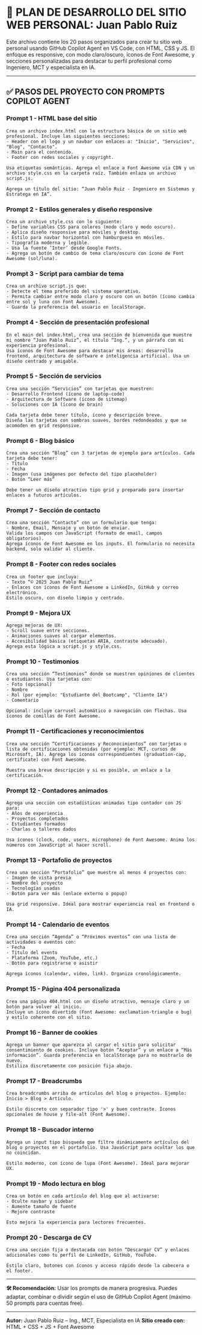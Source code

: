 # 🧭 PLAN DE DESARROLLO DEL SITIO WEB PERSONAL: Juan Pablo Ruiz

Este archivo contiene los 20 pasos organizados para crear tu sitio web personal usando GitHub Copilot Agent en VS Code, con HTML, CSS y JS. El enfoque es responsive, con modo claro/oscuro, íconos de Font Awesome, y secciones personalizadas para destacar tu perfil profesional como Ingeniero, MCT y especialista en IA.

---

## ✅ PASOS DEL PROYECTO CON PROMPTS COPILOT AGENT

### Prompt 1 - HTML base del sitio

```plaintext
Crea un archivo index.html con la estructura básica de un sitio web profesional. Incluye las siguientes secciones: 
- Header con el logo y un navbar con enlaces a: "Inicio", "Servicios", "Blog", "Contacto".
- Main para el contenido.
- Footer con redes sociales y copyright.

Usa etiquetas semánticas. Agrega el enlace a Font Awesome vía CDN y un archivo style.css en la carpeta raíz. También enlaza un archivo script.js.

Agrega un título del sitio: “Juan Pablo Ruiz - Ingeniero en Sistemas y Estratega en IA”.
```

### Prompt 2 - Estilos generales y diseño responsive

```plaintext
Crea un archivo style.css con lo siguiente:
- Define variables CSS para colores (modo claro y modo oscuro).
- Aplica diseño responsive para móviles y desktop.
- Estilo para navbar horizontal con hamburguesa en móviles.
- Tipografía moderna y legible.
- Usa la fuente ‘Inter’ desde Google Fonts.
- Agrega un botón de cambio de tema claro/oscuro con ícono de Font Awesome (sol/luna).
```

### Prompt 3 - Script para cambiar de tema

```plaintext
Crea un archivo script.js que:
- Detecte el tema preferido del sistema operativo.
- Permita cambiar entre modo claro y oscuro con un botón (ícono cambia entre sol y luna con Font Awesome).
- Guarda la preferencia del usuario en localStorage.
```

### Prompt 4 - Sección de presentación profesional

```plaintext
En el main del index.html, crea una sección de bienvenida que muestre mi nombre “Juan Pablo Ruiz”, el título “Ing.”, y un párrafo con mi experiencia profesional. 
Usa íconos de Font Awesome para destacar mis áreas: desarrollo frontend, arquitectura de software e inteligencia artificial. Usa un diseño centrado y amigable.
```

### Prompt 5 - Sección de servicios

```plaintext
Crea una sección “Servicios” con tarjetas que muestren:
- Desarrollo Frontend (ícono de laptop-code)
- Arquitectura de Software (ícono de sitemap)
- Soluciones con IA (ícono de brain)

Cada tarjeta debe tener título, ícono y descripción breve.
Diseña las tarjetas con sombras suaves, bordes redondeados y que se acomoden en grid responsive.
```

### Prompt 6 - Blog básico

```plaintext
Crea una sección “Blog” con 3 tarjetas de ejemplo para artículos. Cada tarjeta debe tener:
- Título
- Fecha
- Imagen (usa imágenes por defecto del tipo placeholder)
- Botón “Leer más”

Debe tener un diseño atractivo tipo grid y preparado para insertar enlaces a futuros artículos.
```

### Prompt 7 - Sección de contacto

```plaintext
Crea una sección “Contacto” con un formulario que tenga:
- Nombre, Email, Mensaje y un botón de enviar.
Valida los campos con JavaScript (formato de email, campos obligatorios). 
Agrega íconos de Font Awesome en los inputs. El formulario no necesita backend, solo validar al cliente.
```

### Prompt 8 - Footer con redes sociales

```plaintext
Crea un footer que incluya:
- Texto “© 2025 Juan Pablo Ruiz”
- Enlaces con íconos de Font Awesome a LinkedIn, GitHub y correo electrónico.
Estilo oscuro, con diseño limpio y centrado.
```

### Prompt 9 - Mejora UX

```plaintext
Agrega mejoras de UX:
- Scroll suave entre secciones.
- Animaciones suaves al cargar elementos.
- Accesibilidad básica (etiquetas ARIA, contraste adecuado).
Agrega esta lógica a script.js y style.css.
```

### Prompt 10 - Testimonios

```plaintext
Crea una sección “Testimonios” donde se muestren opiniones de clientes o estudiantes. Usa tarjetas con:
- Foto (opcional)
- Nombre
- Rol (por ejemplo: "Estudiante del Bootcamp", "Cliente IA")
- Comentario

Opcional: incluye carrusel automático o navegación con flechas. Usa íconos de comillas de Font Awesome.
```

### Prompt 11 - Certificaciones y reconocimientos

```plaintext
Crea una sección “Certificaciones y Reconocimientos” con tarjetas o lista de certificaciones obtenidas (por ejemplo: MCT, cursos de Microsoft, IA). Agrega los íconos correspondientes (graduation-cap, certificate) con Font Awesome.

Muestra una breve descripción y si es posible, un enlace a la certificación.
```

### Prompt 12 - Contadores animados

```plaintext
Agrega una sección con estadísticas animadas tipo contador con JS para:
- Años de experiencia
- Proyectos completados
- Estudiantes formados
- Charlas o talleres dados

Usa íconos (clock, code, users, microphone) de Font Awesome. Anima los números con JavaScript al hacer scroll.
```

### Prompt 13 - Portafolio de proyectos

```plaintext
Crea una sección “Portafolio” que muestre al menos 4 proyectos con:
- Imagen de vista previa
- Nombre del proyecto
- Tecnologías usadas
- Botón para ver más (enlace externo o popup)

Usa grid responsive. Ideal para mostrar experiencia real en frontend o IA.
```

### Prompt 14 - Calendario de eventos

```plaintext
Crea una sección “Agenda” o “Próximos eventos” con una lista de actividades o eventos con:
- Fecha
- Título del evento
- Plataforma (Zoom, YouTube, etc.)
- Botón para registrarse o asistir

Agrega íconos (calendar, video, link). Organiza cronológicamente.
```

### Prompt 15 - Página 404 personalizada

```plaintext
Crea una página 404.html con un diseño atractivo, mensaje claro y un botón para volver al inicio.
Incluye un ícono divertido (Font Awesome: exclamation-triangle o bug) y estilo coherente con el sitio.
```

### Prompt 16 - Banner de cookies

```plaintext
Agrega un banner que aparezca al cargar el sitio para solicitar consentimiento de cookies. Incluye botón “Aceptar” y un enlace a “Más información”. Guarda preferencia en localStorage para no mostrarlo de nuevo.
Estiliza discretamente con posición fija abajo.
```

### Prompt 17 - Breadcrumbs

```plaintext
Crea breadcrumbs arriba de artículos del blog o proyectos. Ejemplo: Inicio > Blog > Artículo.

Estilo discreto con separador tipo '>' y buen contraste. Íconos opcionales de house y file-alt (Font Awesome).
```

### Prompt 18 - Buscador interno

```plaintext
Agrega un input tipo búsqueda que filtre dinámicamente artículos del blog o proyectos en el portafolio. Usa JavaScript para ocultar los que no coincidan.

Estilo moderno, con ícono de lupa (Font Awesome). Ideal para mejorar UX.
```

### Prompt 19 - Modo lectura en blog

```plaintext
Crea un botón en cada artículo del blog que al activarse:
- Oculte navbar y sidebar
- Aumente tamaño de fuente
- Mejore contraste

Esto mejora la experiencia para lectores frecuentes.
```

### Prompt 20 - Descarga de CV

```plaintext
Crea una sección fija o destacada con botón “Descargar CV” y enlaces adicionales como tu perfil de LinkedIn, GitHub, YouTube.

Estilo claro, botones con íconos y acceso rápido desde la cabecera o el footer.
```

---

**🛠️ Recomendación:** Usar los prompts de manera progresiva. Puedes adaptar, combinar o dividir según el uso de GitHub Copilot Agent (máximo 50 prompts para cuentas free).

---

**Autor:** Juan Pablo Ruiz – Ing., MCT, Especialista en IA
**Sitio creado con:** HTML + CSS + JS + Font Awesome

